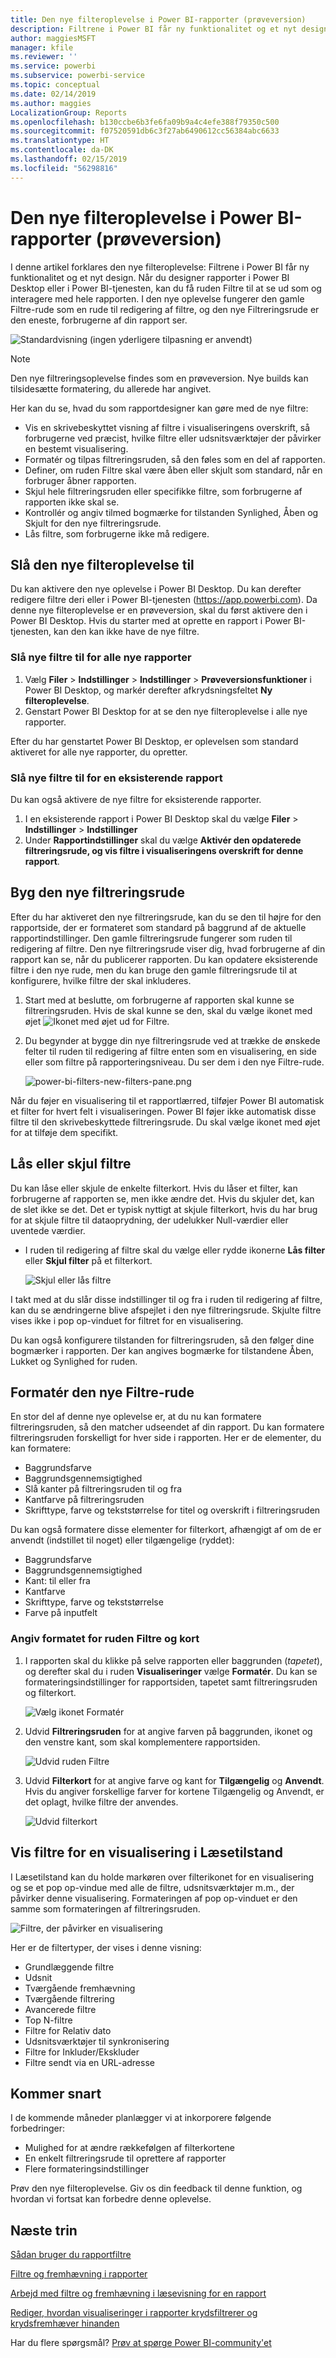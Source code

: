 ```yaml
---
title: Den nye filteroplevelse i Power BI-rapporter (prøveversion)
description: Filtrene i Power BI får ny funktionalitet og et nyt design.
author: maggiesMSFT
manager: kfile
ms.reviewer: ''
ms.service: powerbi
ms.subservice: powerbi-service
ms.topic: conceptual
ms.date: 02/14/2019
ms.author: maggies
LocalizationGroup: Reports
ms.openlocfilehash: b130ccbe6b3fe6fa09b9a4c4efe388f79350c500
ms.sourcegitcommit: f07520591db6c3f27ab6490612cc56384abc6633
ms.translationtype: HT
ms.contentlocale: da-DK
ms.lasthandoff: 02/15/2019
ms.locfileid: "56298816"
---
```

# <a name="the-new-filter-experience-in-power-bi-reports-preview"></a>Den nye filteroplevelse i Power BI-rapporter (prøveversion)

I denne artikel forklares den nye filteroplevelse: Filtrene i Power BI får ny funktionalitet og et nyt design. Når du designer rapporter i Power BI Desktop eller i Power BI-tjenesten, kan du få ruden Filtre til at se ud som og interagere med hele rapporten. I den nye oplevelse fungerer den gamle Filtre-rude som en rude til redigering af filtre, og den nye Filtreringsrude er den eneste, forbrugerne af din rapport ser. 
 
![Standardvisning (ingen yderligere tilpasning er anvendt)](media/power-bi-report-filter-preview/power-bi-filter-reading.png)

> [!NOTE]
> Den nye filtreringsoplevelse findes som en prøveversion. Nye builds kan tilsidesætte formatering, du allerede har angivet.

Her kan du se, hvad du som rapportdesigner kan gøre med de nye filtre:

- Vis en skrivebeskyttet visning af filtre i visualiseringens overskrift, så forbrugerne ved præcist, hvilke filtre eller udsnitsværktøjer der påvirker en bestemt visualisering.
- Formatér og tilpas filtreringsruden, så den føles som en del af rapporten.
- Definer, om ruden Filtre skal være åben eller skjult som standard, når en forbruger åbner rapporten.
- Skjul hele filtreringsruden eller specifikke filtre, som forbrugerne af rapporten ikke skal se.
- Kontrollér og angiv tilmed bogmærke for tilstanden Synlighed, Åben og Skjult for den nye filtreringsrude.
- Lås filtre, som forbrugerne ikke må redigere.

## <a name="turn-on-the-new-filter-experience"></a>Slå den nye filteroplevelse til 

Du kan aktivere den nye oplevelse i Power BI Desktop. Du kan derefter redigere filtre deri eller i Power BI-tjenesten (https://app.powerbi.com). Da denne nye filteroplevelse er en prøveversion, skal du først aktivere den i Power BI Desktop. Hvis du starter med at oprette en rapport i Power BI-tjenesten, kan den kan ikke have de nye filtre.

### <a name="turn-on-new-filters-for-all-new-reports"></a>Slå nye filtre til for alle nye rapporter

1. Vælg **Filer** > **Indstillinger** > **Indstillinger** > **Prøveversionsfunktioner** i Power BI Desktop, og markér derefter afkrydsningsfeltet **Ny filteroplevelse**. 
2. Genstart Power BI Desktop for at se den nye filteroplevelse i alle nye rapporter.

Efter du har genstartet Power BI Desktop, er oplevelsen som standard aktiveret for alle nye rapporter, du opretter.  

### <a name="turn-on-new-filters-for-an-existing-report"></a>Slå nye filtre til for en eksisterende rapport

Du kan også aktivere de nye filtre for eksisterende rapporter.

1. I en eksisterende rapport i Power BI Desktop skal du vælge **Filer** > **Indstillinger** > **Indstillinger**
2. Under **Rapportindstillinger** skal du vælge **Aktivér den opdaterede filtreringsrude, og vis filtre i visualiseringens overskrift for denne rapport**.

## <a name="build-the-new-filter-pane"></a>Byg den nye filtreringsrude

Efter du har aktiveret den nye filtreringsrude, kan du se den til højre for den rapportside, der er formateret som standard på baggrund af de aktuelle rapportindstillinger. Den gamle filtreringsrude fungerer som ruden til redigering af filtre. Den nye filtreringsrude viser dig, hvad forbrugerne af din rapport kan se, når du publicerer rapporten. Du kan opdatere eksisterende filtre i den nye rude, men du kan bruge den gamle filtreringsrude til at konfigurere, hvilke filtre der skal inkluderes.

1. Start med at beslutte, om forbrugerne af rapporten skal kunne se filtreringsruden. Hvis de skal kunne se den, skal du vælge ikonet med øjet ![Ikonet med øjet](media/power-bi-report-filter-preview/power-bi-filter-off-eye-icon.png) ud for Filtre.

2. Du begynder at bygge din nye filtreringsrude ved at trække de ønskede felter til ruden til redigering af filtre enten som en visualisering, en side eller som filtre på rapporteringsniveau. Du ser dem i den nye Filtre-rude.

    ![power-bi-filters-new-filters-pane.png](media/power-bi-report-filter-preview/power-bi-filters-new-filters-pane.png)

Når du føjer en visualisering til et rapportlærred, tilføjer Power BI automatisk et filter for hvert felt i visualiseringen. Power BI føjer ikke automatisk disse filtre til den skrivebeskyttede filtreringsrude. Du skal vælge ikonet med øjet for at tilføje dem specifikt.

 
## <a name="lock-or-hide-filters"></a>Lås eller skjul filtre

Du kan låse eller skjule de enkelte filterkort. Hvis du låser et filter, kan forbrugerne af rapporten se, men ikke ændre det. Hvis du skjuler det, kan de slet ikke se det. Det er typisk nyttigt at skjule filterkort, hvis du har brug for at skjule filtre til dataoprydning, der udelukker Null-værdier eller uventede værdier. 

- I ruden til redigering af filtre skal du vælge eller rydde ikonerne **Lås filter** eller **Skjul filter** på et filterkort.

   ![Skjul eller lås filtre](media/power-bi-report-filter-preview/power-bi-filter-hide-lock.gif)

I takt med at du slår disse indstillinger til og fra i ruden til redigering af filtre, kan du se ændringerne blive afspejlet i den nye filtreringsrude. Skjulte filtre vises ikke i pop op-vinduet for filtret for en visualisering.

Du kan også konfigurere tilstanden for filtreringsruden, så den følger dine bogmærker i rapporten. Der kan angives bogmærke for tilstandene Åben, Lukket og Synlighed for ruden.
 
## <a name="format-the-new-filters-pane"></a>Formatér den nye Filtre-rude

En stor del af denne nye oplevelse er, at du nu kan formatere filtreringsruden, så den matcher udseendet af din rapport. Du kan formatere filtreringsruden forskelligt for hver side i rapporten. Her er de elementer, du kan formatere: 

- Baggrundsfarve
- Baggrundsgennemsigtighed
- Slå kanter på filtreringsruden til og fra
- Kantfarve på filtreringsruden
- Skrifttype, farve og tekststørrelse for titel og overskrift i filtreringsruden

Du kan også formatere disse elementer for filterkort, afhængigt af om de er anvendt (indstillet til noget) eller tilgængelige (ryddet): 

- Baggrundsfarve
- Baggrundsgennemsigtighed
- Kant: til eller fra
- Kantfarve
- Skrifttype, farve og tekststørrelse
- Farve på inputfelt

### <a name="set-the-format-for-the-filters-pane-and-cards"></a>Angiv formatet for ruden Filtre og kort

1. I rapporten skal du klikke på selve rapporten eller baggrunden (*tapetet*), og derefter skal du i ruden **Visualiseringer** vælge **Formatér**. 
    Du kan se formateringsindstillinger for rapportsiden, tapetet samt filtreringsruden og filterkort.

    ![Vælg ikonet Formatér](media/power-bi-report-filter-preview/power-bi-filter-format.png)    

1. Udvid **Filtreringsruden** for at angive farven på baggrunden, ikonet og den venstre kant, som skal komplementere rapportsiden.

    ![Udvid ruden Filtre](media/power-bi-report-filter-preview/power-bi-filter-format-pane-font.png)

1. Udvid **Filterkort** for at angive farve og kant for **Tilgængelig** og **Anvendt**. Hvis du angiver forskellige farver for kortene Tilgængelig og Anvendt, er det oplagt, hvilke filtre der anvendes. 
  
    ![Udvid filterkort](media/power-bi-report-filter-preview/power-bi-filter-format-card-font.png)

## <a name="view-filters-for-a-visual-in-reading-mode"></a>Vis filtre for en visualisering i Læsetilstand

I Læsetilstand kan du holde markøren over filterikonet for en visualisering og se et pop op-vindue med alle de filtre, udsnitsværktøjer m.m., der påvirker denne visualisering. Formateringen af pop op-vinduet er den samme som formateringen af filtreringsruden. 

![Filtre, der påvirker en visualisering](media/power-bi-report-filter-preview/power-bi-filter-per-visual.png)

Her er de filtertyper, der vises i denne visning: 
- Grundlæggende filtre
- Udsnit
- Tværgående fremhævning 
- Tværgående filtrering
- Avancerede filtre
- Top N-filtre
- Filtre for Relativ dato
- Udsnitsværktøjer til synkronisering
- Filtre for Inkluder/Ekskluder
- Filtre sendt via en URL-adresse

## <a name="coming-soon"></a>Kommer snart

I de kommende måneder planlægger vi at inkorporere følgende forbedringer:
- Mulighed for at ændre rækkefølgen af filterkortene
- En enkelt filtreringsrude til oprettere af rapporter 
- Flere formateringsindstillinger

Prøv den nye filteroplevelse. Giv os din feedback til denne funktion, og hvordan vi fortsat kan forbedre denne oplevelse. 

## <a name="next-steps"></a>Næste trin
[Sådan bruger du rapportfiltre](consumer/end-user-report-filter.md)

[Filtre og fremhævning i rapporter](power-bi-reports-filters-and-highlighting.md)

[Arbejd med filtre og fremhævning i læsevisning for en rapport](consumer/end-user-reading-view.md)

[Rediger, hvordan visualiseringer i rapporter krydsfiltrerer og krydsfremhæver hinanden](consumer/end-user-interactions.md)

Har du flere spørgsmål? [Prøv at spørge Power BI-community'et](http://community.powerbi.com/)

